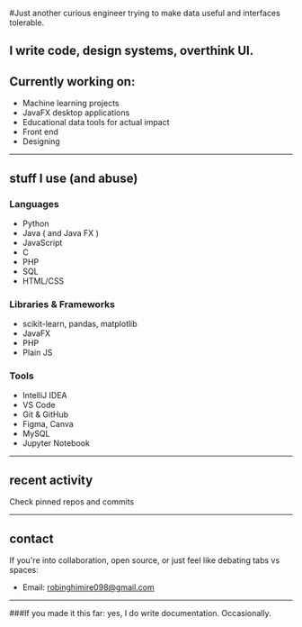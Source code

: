 #Just another curious engineer trying to make data useful and interfaces tolerable.

## I write code, design systems, overthink UI.

## Currently working on:

- Machine learning projects
- JavaFX desktop applications
- Educational data tools for actual impact
- Front end
- Designing 

---

## stuff I use (and abuse)

### Languages

- Python  
- Java ( and Java FX )
- JavaScript  
- C  
- PHP  
- SQL  
- HTML/CSS

### Libraries & Frameworks

- scikit-learn, pandas, matplotlib  
- JavaFX
- PHP 
- Plain JS

### Tools

- IntelliJ IDEA  
- VS Code  
- Git & GitHub  
- Figma, Canva 
- MySQL
- Jupyter Notebook

---

## recent activity

Check pinned repos and commits 

---

## contact

If you're into collaboration, open source, or just feel like debating tabs vs spaces:

- Email: robinghimire098@gmail.com

---

###If you made it this far: yes, I do write documentation. Occasionally.
